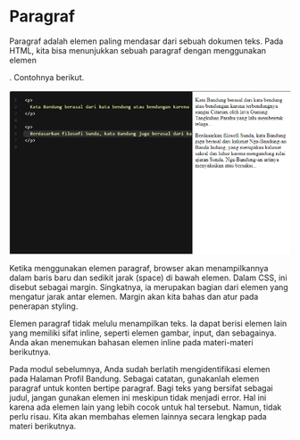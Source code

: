 # Paragraf
Paragraf adalah elemen paling mendasar dari sebuah dokumen teks. Pada HTML, kita bisa menunjukkan sebuah paragraf dengan menggunakan elemen <p>. Contohnya berikut.

![Alt text](image.png)

Ketika menggunakan elemen paragraf, browser akan menampilkannya dalam baris baru dan sedikit jarak (space) di bawah elemen. Dalam CSS, ini disebut sebagai margin. Singkatnya, ia merupakan bagian dari elemen yang mengatur jarak antar elemen. Margin akan kita bahas dan atur pada penerapan styling.

Elemen paragraf tidak melulu menampilkan teks. Ia dapat berisi elemen lain yang memiliki sifat inline, seperti elemen gambar, input, dan sebagainya. Anda akan menemukan bahasan elemen inline pada materi-materi berikutnya.

Pada modul sebelumnya, Anda sudah berlatih mengidentifikasi elemen pada Halaman Profil Bandung. Sebagai catatan, gunakanlah elemen paragraf untuk konten bertipe paragraf. Bagi teks yang bersifat sebagai judul, jangan gunakan elemen ini meskipun tidak menjadi error. Hal ini karena ada elemen lain yang lebih cocok untuk hal tersebut. Namun, tidak perlu risau. Kita akan membahas elemen lainnya secara lengkap pada materi berikutnya.



